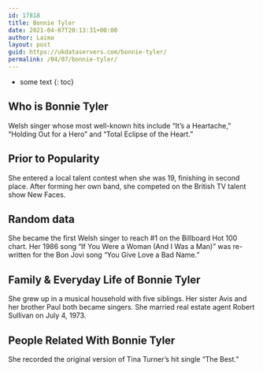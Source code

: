 ```yaml
---
id: 17818
title: Bonnie Tyler
date: 2021-04-07T20:13:31+00:00
author: Laima
layout: post
guid: https://ukdataservers.com/bonnie-tyler/
permalink: /04/07/bonnie-tyler/
---
```


* some text
{: toc}


## Who is Bonnie Tyler
                  
                  
                  
Welsh singer whose most well-known hits include &#8220;It&#8217;s a Heartache,&#8221; &#8220;Holding Out for a Hero&#8221; and &#8220;Total Eclipse of the Heart.&#8221;
                  
              
            
              
            
                
                
                
## Prior to Popularity
                  
                  
                  
She entered a local talent contest when she was 19, finishing in second place. After forming her own band, she competed on the British TV talent show New Faces.
                  
              
            
              
            
                
                
                
## Random data
                  
                  
                  
She became the first Welsh singer to reach #1 on the Billboard Hot 100 chart. Her 1986 song &#8220;If You Were a Woman (And I Was a Man)&#8221; was re-written for the Bon Jovi song &#8220;You Give Love a Bad Name.&#8221; 
                  
              
            
              
            
                
                
                
## Family & Everyday Life of Bonnie Tyler
                  
                  
                  
She grew up in a musical household with five siblings. Her sister Avis and her brother Paul both became singers. She married real estate agent Robert Sullivan on July 4, 1973.
                  
              
            
              
            
                
                
                
## People Related With Bonnie Tyler
                  
                  
                  
She recorded the original version of Tina Turner&#8217;s hit single &#8220;The Best.&#8221; 
                  
              
            
              
            
                
              
            
              
              
            
            
              
            
          
          
          